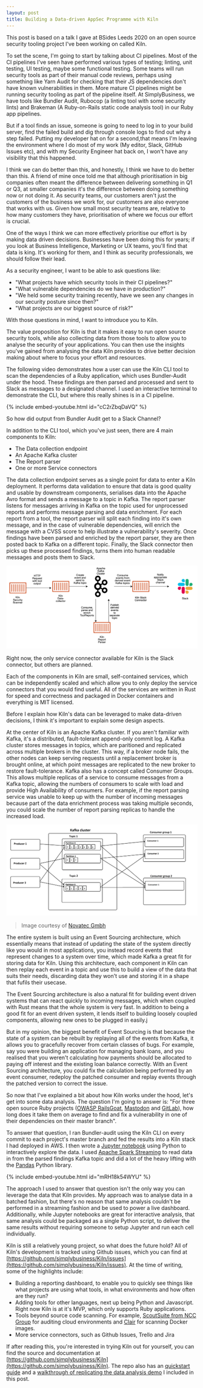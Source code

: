 ```yaml
---
layout: post
title: Building a Data-driven AppSec Programme with Kiln
---
```


This post is based on a talk I gave at BSides Leeds 2020 on an open source security tooling project I've been working on called Kiln.

To set the scene, I'm going to start by talking about CI pipelines. Most of the CI pipelines I've seen have performed various types of testing; linting, unit testing, UI testing, maybe some functional testing. Some teams will run security tools as part of their manual code reviews, perhaps using something like Yarn Audit for checking that their JS dependencies don't have known vulnerabilities in them. More mature CI pipelines might be running security tooling as part of the pipeline itself. At SimplyBusiness, we have tools like Bundler Audit, Rubocop (a linting tool with some security lints) and Brakeman (A Ruby-on-Rails static code analysis tool) in our Ruby app pipelines.

But if a tool finds an issue, someone is going to need to log in to your build server, find the failed build and dig through console logs to find out why a step failed. Putting my developer hat on for a second,that means I'm leaving the environment where I do most of my work (My editor, Slack, GitHub Issues etc), and with my Security Engineer hat back on, I won't have any visibility that this happened.

I think we can do better than this, and honestly, I think we have to do better than this. A friend of mine once told me that although prioritisation in big companies often meant the difference between delivering something in Q1 or Q3, at smaller companies it's the difference between doing something now or not doing it. As security teams, our customers aren't just the customers of the business we work for, our customers are also everyone that works with us. Given how small most security teams are, relative to how many customers they have, prioritisation of where we focus our effort is crucial.

One of the ways I think we can more effectively prioritise our effort is by making data driven decisions. Businesses have been doing this for years; if you look at Business Intelligence, Marketing or UX teams, you'll find that data is king. It's working for them, and I think as security professionals, we should follow their lead.

As a security engineer, I want to be able to ask questions like: 
* "What projects have which security tools in their CI pipelines?"
* "What vulnerable dependencies do we have in production?"
* "We held some security training recently, have we seen any changes in our security posture since then?"
* "What projects are our biggest source of risk?"

With those questions in mind, I want to introduce you to Kiln.

The value proposition for Kiln is that it makes it easy to run open source security tools, while also collecting data from those tools to allow you to analyse the security of your applications. You can then use the insights you've gained from analysing the data Kiln provides to drive better decision making about where to focus your effort and resources.

The following video demonstrates how a user can use the Kiln CLI tool to scan the dependencies of a Ruby application, which uses Bundler-Audit under the hood. These findings are then parsed and processed and sent to Slack as messages to a designated channel. I used an interactive terminal to demonstrate the CLI, but where this really shines is in a CI pipeline.

{% include embed-youtube.html id="cC2rZbqDaVQ" %}

So how did output from Bundler Audit get to a Slack Channel?

In addition to the CLI tool, which you've just seen, there are 4 main components to Kiln:

* The Data collection endpoint
* An Apache Kafka cluster
* The Report parser
* One or more Service connectors

The data collection endpoint serves as a single point for data to enter a Kiln deployment. It performs data validation to ensure that data is good quality and usable by downstream components, serialises data into the Apache Avro format and sends a message to a topic in Kafka. The report parser listens for messages arriving in Kafka on the topic used for unprocessed reports and performs message parsing and data enrichment. For each report from a tool, the report parser will split each finding into it's own message, and in the case of vulnerable dependencies, will enrich the message with a CVSS score to help illustrate a vulnerability's severity. Once findings have been parsed and enriched by the report parser, they are then posted back to Kafka on a different topic. Finally, the Slack connector then picks up these processed findings, turns them into human readable messages and posts them to Slack.

![Kiln Architecture Diagram](/assets/BuildingADataDrivenAppSecProgrammeWithKiln/KilnArchitecture.png)

Right now, the only service connector available for Kiln is the Slack connector, but others are planned.

Each of the components in Kiln are small, self-contained services, which can be independently scaled and which allow you to only deploy the service connectors that you would find useful. All of the services are written in Rust for speed and correctness and packaged in Docker containers and everything is MIT licensed.

Before I explain how Kiln's data can be leveraged to make data-driven decisions, I think it's important to explain some design aspects.

At the center of Kiln is an Apache Kafka cluster. If you aren't familiar with Kafka, it's a distributed, fault-tolerant append-only commit log. A Kafka cluster stores messages in topics, which are paritioned and replicated across multiple brokers in the cluster. This way, if a broker node fails, the other nodes can keep serving requests until a replacement broker is brought online, at which point messages are replicated to the new broker to restore fault-tolerance. Kafka also has a concept called Consumer Groups. This allows multiple replicas of a service to consume messages from a Kafka topic, allowing the numbers of consumers to scale with load and provide High Availability of consumers. For example, if the report parsing service was unable to keep up with the number of incoming messages because part of the data enrichment process was taking multiple seconds, you could scale the number of report parsing replicas to handle the increased load.

![Kafka topic and partition diagram](/assets/BuildingADataDrivenAppSecProgrammeWithKiln/kafkatopic.png)
> Image courtesy of [Novatec Gmbh](https://www.novatec-gmbh.de/en/blog/kafka-101-series-part-1-introduction-to-kafka/)

The entire system is built using an Event Sourcing architecture, which essentially means that instead of updating the state of the system directly like you would in most applications, you instead record events that represent changes to a system over time, which made Kafka a great fit for storing data for Kiln. Using this architecture, each component in Kiln can then replay each event in a topic and use this to build a view of the data that suits their needs, discarding data they won't use and storing it in a shape that fufils their usecase.

The Event Sourcing architecture is also a natural fit for building event driven systems that can react quickly to incoming messages, which when coupled with Rust means that the whole system is very fast. In addition to being a good fit for an event driven system, it lends itself to building loosely coupled components, allowing new ones to be plugged in easily.j

But in my opinion, the biggest benefit of Event Sourcing is that because the state of a system can be rebuilt by replaying all of the events from Kafka, it allows you to gracefully recover from certain classes of bugs. For example, say you were building an application for managing bank loans, and you realised that you weren't calculating how payments should be allocated to paying off interest and the existing loan balance correctly. With an Event Sourcing architecture, you could fix the calculation being performed by an event consumer, redeploy the patched consumer and replay events through the patched version to correct the issue.

So now that I've explained a bit about how Kiln works under the hood, let's get into some data analysis. The question I'm going to answer is: "For three open source Ruby projects ([OWASP RailsGoat](https://github.com/OWASP/railsgoat), [Mastodon](https://github.com/tootsuite/mastodon) and [GitLab](https://gitlab.com/gitlab-org/gitlab)), how long does it take them on average to find and fix a vulnerability in one of their dependencies on their master branch".

To answer that question, I ran Bundler-audit using the Kiln CLI on every commit to each project's master branch and fed the results into a Kiln stack I had deployed in AWS. I then wrote a [Jupyter notebook](https://jupyter.org/) using Python to interactively explore the data. I used [Apache Spark Streaming](https://spark.apache.org/streaming/) to read data in from the parsed findings Kafka topic and did a lot of the heavy lifting with the [Pandas](https://pandas.pydata.org/) Python library.

{% include embed-youtube.html id="mRH18k54WYU" %}

The approach I used to answer that question isn't the only way you can leverage the data that Kiln provides. My approach was to analyse data in a batched fashion, but there's no reason that same analysis couldn't be performed in a streaming fashion and be used to power a live dashboard. Additionally, while Jupyter notebooks are great for interactive analysis, that same analysis could be packaged as a single Python script, to deliver the same results without requiring someone to setup Jupyter and run each cell individually.

Kiln is still a relatively young project, so what does the future hold? All of Kiln's development is tracked using Github issues, which you can find at [https://github.com/simplybusiness/Kiln/issues](https://github.com/simplybusiness/Kiln/issues). At the time of writing, some of the highlights include:

* Building a reporting dashboard, to enable you to quickly see things like what projects are using what tools, in what environments and how often are they run?
* Adding tools for other languages, next up being Python and Javascript. Right now Kiln is at it's MVP, which only supports Ruby applications.
* Tools beyond source code scanning. For example, [ScoutSuite from NCC Group](https://github.com/nccgroup/ScoutSuite) for auditing cloud environments and [Clair](https://github.com/quay/clair) for scanning Docker images.
* More service connectors, such as Github Issues, Trello and Jira

If after reading this, you're interested in trying Kiln out for yourself, you can find the source and documentation at [https://github.com/simplybusiness/Kiln](https://github.com/simplybusiness/Kiln). The repo also has an [quickstart guide](https://github.com/simplybusiness/Kiln/tree/master/docs/quickstart) and a [walkthrough of replicating the data analysis demo](https://github.com/simplybusiness/Kiln/tree/master/docs/data-analysis) I included in this post.
